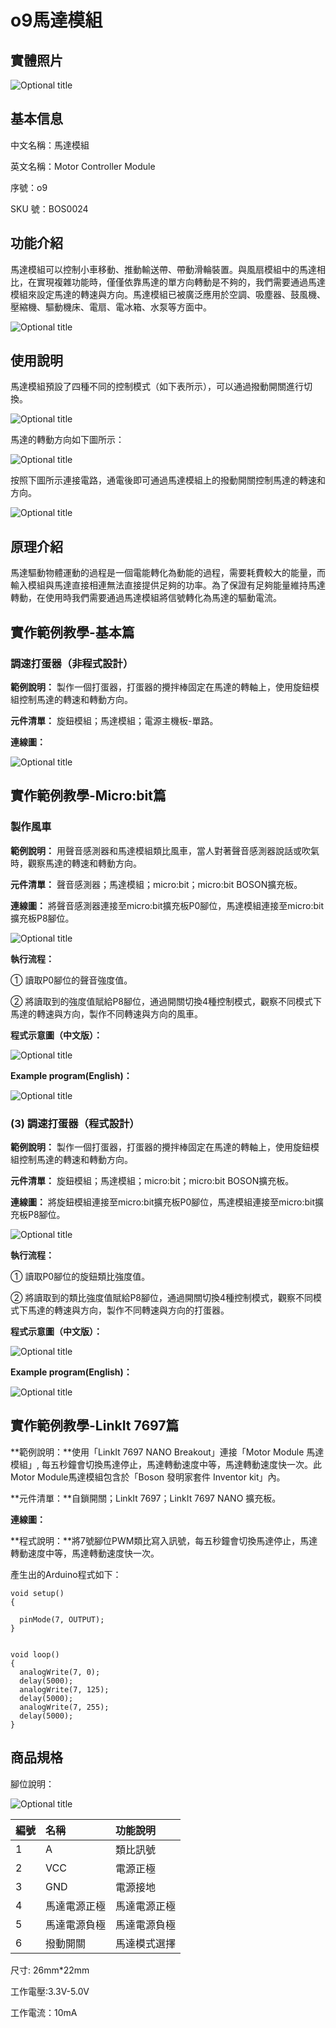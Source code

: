 # o9馬達模組

## 實體照片

![Optional title](../../.gitbook/assets/boson-dian-ji-kong-zhi-mo-kuai-shi-wu-tu.jpg)

## 基本信息

中文名稱：馬達模組

英文名稱：Motor Controller Module

序號：o9

SKU 號：BOS0024

## 功能介紹

馬達模組可以控制小車移動、推動輸送帶、帶動滑輪裝置。與風扇模組中的馬達相比，在實現複雜功能時，僅僅依靠馬達的單方向轉動是不夠的，我們需要通過馬達模組來設定馬達的轉速與方向。馬達模組已被廣泛應用於空調、吸塵器、鼓風機、壓縮機、驅動機床、電扇、電冰箱、水泵等方面中。

![Optional title](../../.gitbook/assets/boson-dian-ji-kong-zhi-mo-kuai-shi-li.png)

## 使用說明

馬達模組預設了四種不同的控制模式（如下表所示），可以通過撥動開關進行切換。

![Optional title](../../.gitbook/assets/boson-dian-ji-kong-zhi-mo-kuai-shi-yong-shuo-ming-1.png)

馬達的轉動方向如下圖所示：

![Optional title](../../.gitbook/assets/boson-dian-ji-kong-zhi-mo-kuai-shi-yong-shuo-ming-2.png)

按照下圖所示連接電路，通電後即可通過馬達模組上的撥動開關控制馬達的轉速和方向。

![Optional title](../../.gitbook/assets/boson-dian-ji-kong-zhi-mo-kuai-shi-yong-shuo-ming-3.png)

## 原理介紹

馬達驅動物體運動的過程是一個電能轉化為動能的過程，需要耗費較大的能量，而輸入模組與馬達直接相連無法直接提供足夠的功率。為了保證有足夠能量維持馬達轉動，在使用時我們需要通過馬達模組將信號轉化為馬達的驅動電流。

## 實作範例教學-基本篇

### **調速打蛋器（非程式設計）**

**範例說明：** 製作一個打蛋器，打蛋器的攪拌棒固定在馬達的轉軸上，使用旋鈕模組控制馬達的轉速和轉動方向。

**元件清單：** 旋鈕模組；馬達模組；電源主機板-單路。

**連線圖：**

![Optional title](../../.gitbook/assets/boson-dian-ji-kong-zhi-mo-kuai-tiao-su-da-dan-qi-1-lian-xian-tu.png)

## 實作範例教學-Micro:bit篇

### **製作風車**

**範例說明：** 用聲音感測器和馬達模組類比風車，當人對著聲音感測器說話或吹氣時，觀察馬達的轉速和轉動方向。

**元件清單：** 聲音感測器；馬達模組；micro:bit；micro:bit BOSON擴充板。

**連線圖：** 將聲音感測器連接至micro:bit擴充板P0腳位，馬達模組連接至micro:bit擴充板P8腳位。

![Optional title](../../.gitbook/assets/boson-dian-ji-kong-zhi-mo-kuai-zhi-zuo-feng-che-lian-xian-tu.png)

**執行流程：**

① 讀取P0腳位的聲音強度值。

② 將讀取到的強度值賦給P8腳位，通過開關切換4種控制模式，觀察不同模式下馬達的轉速與方向，製作不同轉速與方向的風車。

**程式示意圖（中文版）：**

![Optional title](../../.gitbook/assets/boson-dian-ji-kong-zhi-mo-kuai-zhi-zuo-feng-che-cheng-xu-shi-yi-tu-zhong-wen-ban.png)

**Example program\(English\)：**

![Optional title](../../.gitbook/assets/boson-dian-ji-kong-zhi-mo-kuai-zhi-zuo-feng-che-cheng-xu-shi-yi-tu-ying-wen-ban.png)

### **\(3\) 調速打蛋器（程式設計）**

**範例說明：** 製作一個打蛋器，打蛋器的攪拌棒固定在馬達的轉軸上，使用旋鈕模組控制馬達的轉速和轉動方向。

**元件清單：** 旋鈕模組；馬達模組；micro:bit；micro:bit BOSON擴充板。

**連線圖：** 將旋鈕模組連接至micro:bit擴充板P0腳位，馬達模組連接至micro:bit擴充板P8腳位。

![Optional title](../../.gitbook/assets/boson-dian-ji-kong-zhi-mo-kuai-tiao-su-da-dan-qi-2-lian-xian-tu.png)

**執行流程：**

① 讀取P0腳位的旋鈕類比強度值。

② 將讀取到的類比強度值賦給P8腳位，通過開關切換4種控制模式，觀察不同模式下馬達的轉速與方向，製作不同轉速與方向的打蛋器。

**程式示意圖（中文版）：**

![Optional title](../../.gitbook/assets/boson-dian-ji-kong-zhi-mo-kuai-tiao-su-da-dan-qi-2-cheng-xu-shi-yi-tu-zhong-wen-ban.png)

**Example program\(English\)：**

![Optional title](../../.gitbook/assets/boson-dian-ji-kong-zhi-mo-kuai-tiao-su-da-dan-qi-2-cheng-xu-shi-yi-tu-ying-wen-ban.png)

## 實作範例教學-LinkIt 7697篇

**範例說明：**使用「LinkIt 7697 NANO Breakout」連接「Motor Module 馬達模組」, 每五秒鐘會切換馬達停止，馬達轉動速度中等，馬達轉動速度快一次。此Motor Module馬達模組包含於「Boson 發明家套件 Inventor kit」內。

**元件清單：**自鎖開關；LinkIt 7697；LinkIt 7697 NANO 擴充板。

**連線圖：**

**程式說明：**將7號腳位PWM類比寫入訊號，每五秒鐘會切換馬達停止，馬達轉動速度中等，馬達轉動速度快一次。

產生出的Arduino程式如下：

```text
void setup()
{

  pinMode(7, OUTPUT);
}


void loop()
{
  analogWrite(7, 0);
  delay(5000);
  analogWrite(7, 125);
  delay(5000);
  analogWrite(7, 255);
  delay(5000);
}
```

## 商品規格

腳位說明：

![Optional title](../../.gitbook/assets/boson-dian-ji-kong-zhi-mo-kuai-yin-jiao-shuo-ming.png)

| **編號** | **名稱** | **功能說明** |
| :--- | :--- | :--- |
| 1 | A | 類比訊號 |
| 2 | VCC | 電源正極 |
| 3 | GND | 電源接地 |
| 4 | 馬達電源正極 | 馬達電源正極 |
| 5 | 馬達電源負極 | 馬達電源負極 |
| 6 | 撥動開關 | 馬達模式選擇 |

尺寸: 26mm\*22mm

工作電壓:3.3V-5.0V

工作電流：10mA

